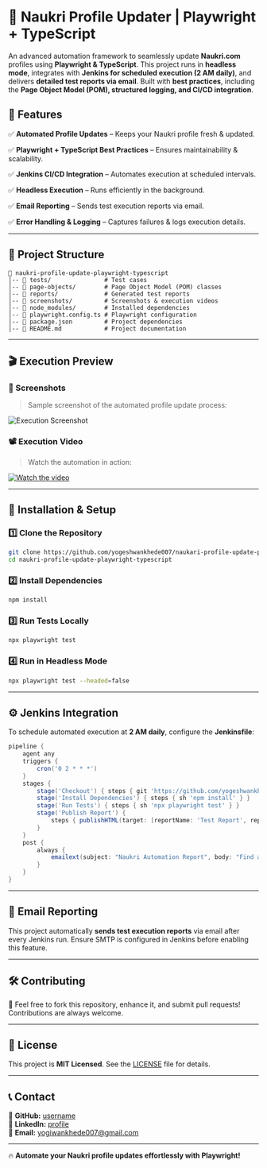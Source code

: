 # 🚀 Naukri Profile Updater | Playwright + TypeScript

An advanced automation framework to seamlessly update **Naukri.com** profiles using **Playwright & TypeScript**. This project runs in **headless mode**, integrates with **Jenkins for scheduled execution (2 AM daily)**, and delivers **detailed test reports via email**. Built with **best practices**, including the **Page Object Model (POM), structured logging, and CI/CD integration**.

## 📌 Features

✅ **Automated Profile Updates** – Keeps your Naukri profile fresh & updated.

✅ **Playwright + TypeScript Best Practices** – Ensures maintainability & scalability.

✅ **Jenkins CI/CD Integration** – Automates execution at scheduled intervals.

✅ **Headless Execution** – Runs efficiently in the background.

✅ **Email Reporting** – Sends test execution reports via email.

✅ **Error Handling & Logging** – Captures failures & logs execution details.

---

## 📂 Project Structure

```
📁 naukri-profile-update-playwright-typescript
│-- 📁 tests/               # Test cases
│-- 📁 page-objects/        # Page Object Model (POM) classes
│-- 📁 reports/             # Generated test reports
│-- 📁 screenshots/         # Screenshots & execution videos
│-- 📁 node_modules/        # Installed dependencies
│-- 📄 playwright.config.ts # Playwright configuration
│-- 📄 package.json         # Project dependencies
│-- 📄 README.md            # Project documentation
```

---

## 🎬 Execution Preview

### **📸 Screenshots**
> Sample screenshot of the automated profile update process:

![Execution Screenshot](https://github.com/user-attachments/assets/97989d83-4da8-44b1-a27b-4bafbaa2263d)

### **📽️ Execution Video**
> Watch the automation in action:

[![Watch the video](screenshots/video-thumbnail.png)](https://github.com/user-attachments/assets/5f0154a1-5577-49f4-ace4-b7c2b1e09f1d)

---

## 🚀 Installation & Setup

### **1️⃣ Clone the Repository**
```sh
git clone https://github.com/yogeshwankhede007/naukari-profile-update-playwright-typescript.git
cd naukri-profile-update-playwright-typescript
```

### **2️⃣ Install Dependencies**
```sh
npm install
```

### **3️⃣ Run Tests Locally**
```sh
npx playwright test
```

### **4️⃣ Run in Headless Mode**
```sh
npx playwright test --headed=false
```

---

## ⚙️ Jenkins Integration

To schedule automated execution at **2 AM daily**, configure the **Jenkinsfile**:
```groovy
pipeline {
    agent any
    triggers {
        cron('0 2 * * *')
    }
    stages {
        stage('Checkout') { steps { git 'https://github.com/yogeshwankhede007/naukari-profile-update-playwright-typescript.git' } }
        stage('Install Dependencies') { steps { sh 'npm install' } }
        stage('Run Tests') { steps { sh 'npx playwright test' } }
        stage('Publish Report') {
            steps { publishHTML(target: [reportName: 'Test Report', reportDir: 'playwright-report', reportFiles: 'index.html']) }
        }
    }
    post {
        always {
            emailext(subject: "Naukri Automation Report", body: "Find attached report.", attachmentsPattern: "playwright-report/index.html")
        }
    }
}
```

---

## 📧 Email Reporting

This project automatically **sends test execution reports** via email after every Jenkins run. Ensure SMTP is configured in Jenkins before enabling this feature.

---

## 🛠️ Contributing

🚀 Feel free to fork this repository, enhance it, and submit pull requests! Contributions are always welcome.

---

## 📝 License

This project is **MIT Licensed**. See the [LICENSE](LICENSE) file for details.

---

## 📞 Contact

🔹 **GitHub:** [username](https://github.com/yogeshwankhede007)  
🔹 **LinkedIn:** [profile](https://www.linkedin.com/in/ywankhede/)  
🔹 **Email:** yogiwankhede007@gmail.com  

---

🔥 **Automate your Naukri profile updates effortlessly with Playwright!**

